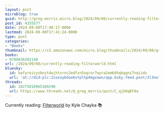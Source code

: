 ```yaml
---
layout: post
microblog: true
guid: http://greg-morris.micro.blog/2024/09/08/currently-reading-filterworld.html
post_id: 4335577
date: 2024-09-08T17:40:17-0000
lastmod: 2024-09-08T17:41:24-0000
type: post
categories:
- "Books"
thumbnail: https://s3.amazonaws.com/micro.blog/thumbnails/2024/09/08/gregmorris.co.uk/e4163df1b5cd1d3e0a897626d8283969.png
books:
- 9788836202140
url: /2024/09/08/currently-reading-filterworld.html
bluesky:
  id: bafyreicysbnzt4wjhtxrnc2edfzn5ngrar7wyra2em6dhqkqqni7nqiidu
  url: 'at://did:plc:2iozoybdoe6vtplhp4mgzawn/app.bsky.feed.post/3l3nwlcmolu2c'
threads:
  id: 18275810965169290
  url: https://www.threads.net/@_greg_morris/post/C_qjX8qKF8a
---
```

Currently reading: [Filterworld](https://micro.blog/books/9788836202140) by Kyle Chayka 📚
